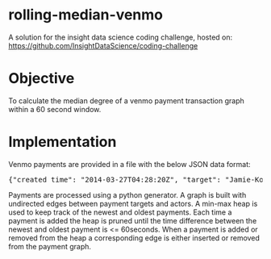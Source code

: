 # rolling-median-venmo

A solution for the insight data science coding challenge, hosted on: https://github.com/InsightDataScience/coding-challenge

# Objective

To calculate the median degree of a venmo payment transaction graph within a 60 second window.

# Implementation
Venmo payments are provided in a file with the below JSON data format:
<pre>
{"created_time": "2014-03-27T04:28:20Z", "target": "Jamie-Korn", "actor": "Jordan-Gruber"}
</pre>

Payments are processed using a python generator. A graph is built with undirected edges between payment targets and actors. A min-max heap is used to keep track of the newest and oldest payments. Each time a payment is added the heap is pruned until the time difference between the newest and oldest payment is <= 60seconds. When a payment is added or removed from the heap a corresponding edge is either inserted or removed from the payment graph.
